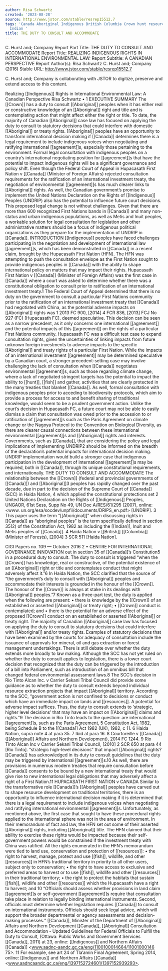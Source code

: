 ```yaml
---
author: Risa Schwartz
created: '2023-08-28'
source: http://www.jstor.com/stable/resrep15512.7
tags: 'Canada Aboriginal Indigenous British Columbia Crown hunt resources fish agreement
  Indian '
title: THE DUTY TO CONSULT AND ACCOMMODATE
---
```


C. Hurst and; Company
Report Part Title: THE DUTY TO CONSULT AND ACCOMMODATE
Report Title: REALIZING INDIGENOUS RIGHTS IN INTERNATIONAL ENVIRONMENTAL
LAW:
Report Subtitle: A CANADIAN PERSPECTIVE
Report Author(s): Risa Schwartz
C. Hurst and; Company (2016)
Stable URL: http://www.jstor.com/stable/resrep15512.7

C. Hurst and; Company is collaborating with JSTOR to digitize, preserve and extend access to
this content.

Realizing [[Indigenous]] Rights in International Environmental Law: A Canadian Perspective
Risa Schwartz • 1
EXECUTIVE SUMMARY
The [[Crown]] has a duty to consult [[Aboriginal]] peoples when
it has either real or constructive knowledge of an [[Aboriginal]]
right and title and is contemplating action that might affect
either the right or title. To date, the majority of Canadian
[[Aboriginal]] case law has focused on applying the duty to
consult to statutory decisions that could interfere with
domestic [[Aboriginal]] or treaty rights. [[Aboriginal]] peoples
have an opportunity to transform international decision
making if [[Canada]] determines there is a legal requirement to
include indigenous voices when negotiating and ratifying
international [[agreement]]s, especially those pertaining to
the environment.
Formal legal consultation with indigenous peoples on a
country’s international negotiating position for [[agreement]]s
that have the potential to impact indigenous rights will be
a significant governance and policy shift. Even though
the Federal Court of Appeal in Hupacasath First Nation v
[[Canada]] (Minister of Foreign Affairs) rejected consultation
requirements for the ratification of an international
investment treaty, the negotiation of environmental
[[agreement]]s has much clearer links to [[Aboriginal]] rights. As
well, the Canadian government’s promise to implement
the United Nations Declaration on the Rights of [[Indigenous]]
Peoples (UNDRIP) also has the potential to influence future
court decisions. This proposed legal change is not without
challenges. Given that there are more than 600 recognized
First Nations bands in [[Canada]] and many non-status and
urban indigenous populations, as well as Metis and Inuit
peoples, a workable solution for legal consultation for
legislation and other administrative matters should be a
focus of indigenous political organizations as they prepare
for the implementation of UNDRIP in [[Canada]].
INTRODUCTION
[[Indigenous]] peoples have faced challenges participating
in the negotiation and development of international law
[[agreement]]s, which has been demonstrated in [[Canada]] in
a recent claim, brought by the Hupacasath First Nation
(HFN). The HFN was attempting to push the consultation
envelope as the First Nation sought to provide indigenous
peoples in [[Canada]] with the ability to shape international
policy on matters that may impact their rights. Hupacasath
First Nation v [[Canada]] (Minister of Foreign Affairs) was the
first case in [[Canada]] where a court was asked to determine
whether there was a constitutional obligation to consult
prior to ratification of an international investment treaty.1
The Federal Court of Appeal determined that there is no
duty on the government to consult a particular First Nations
community prior to the ratification of an international
investment treaty that [[Canada]] had negotiated with China,
as the potential adverse impacts on [[Aboriginal]] rights was
1 2013 FC 900, [2014] 4 FCR 836, [2013] FCJ No 927 (FC) [Hupacasath FC].
deemed speculative. This decision can be seen as a narrow
precedent, as it only concerns one international [[agreement]]
and the potential impacts of this [[agreement]] on the rights of
a particular First Nations community. Hupacasath FC was
a difficult test case to expand consultation rights, given
the uncertainties of linking impacts from future unknown
foreign investments to adverse impacts to the specific
[[Aboriginal]] and treaty rights of a particular First Nation.
While the impacts of an international investment
[[agreement]] may be determined speculative by a Canadian
court, a stronger precedent-setting case may involve
challenging the lack of consultation when [[Canada]]
negotiates environmental [[agreement]]s, such as those
regarding climate change, where a lack of negotiated
stringent targets has the potential to impact the ability to
[[hunt]], [[fish]] and gather, activities that are clearly protected
in the many treaties that blanket [[Canada]]. As well, formal
consultation with indigenous peoples prior to acceding
to biodiversity protocols, which aim to provide a process
for access to and benefit sharing of traditional knowledge,
would seem to be a prudent government action. Unlike
the court’s decision in Hupacasath FC, a future court may
not be able to easily dismiss a claim that consultation was
owed prior to the accession to or ratification of [[agreement]]s
such as the Paris Agreement on climate change or the
Nagoya Protocol to the Convention on Biological Diversity,
as there are clearer causal connections between these
international environmental [[agreement]]s and [[Aboriginal]]
rights and interests. Governments, such as [[Canada]],
that are considering the policy and legal implications
of implementing UNDRIP2
 should be informed on
the breadth of the declaration’s potential impacts for
international decision making. UNDRIP implementation
would build a stronger case that indigenous participation
in the development of international [[agreement]]s may be
required, both in [[Canada]], through its unique constitutional
requirements, and internationally.
THE DUTY TO CONSULT AND
ACCOMMODATE
The relationship between the [[Crown]] (federal and provincial
governments of [[Canada]]) and [[Aboriginal]]3
 peoples has
rapidly changed over the past decade, due in part to the
decision of the Supreme Court of [[Canada]] (SCC) in Haida
Nation,
4
 which applied the constitutional protections set
2 United Nations Declaration on the Rights of [[Indigenous]] Peoples, UNGAOR,
61st Sess, Supp No 49, UN Doc A/RES/61/295 (2007), online: <www.
un.org/esa/socdev/unpfii/documents/DRIPS_en.pdf> [UNDRIP].
3 This paper uses the term “[[Aboriginal]]” when discussing rights in
[[Canada]] as “aboriginal peoples” is the term specifically defined in
section 35(2) of the Constitution Act, 1982 as including the [[Indian]], Inuit
and Metis peoples of [[Canada]].
4 Haida Nation v [[British]] [[Columbia]] (Minister of Forests), [2004] 3 SCR 511
[Haida Nation].

CIGI Papers no. 109 — October 2016
2 • CENTRE FOR INTERNATIONAL GOVERNANCE INNOVATION
out in section 35 of [[Canada]]’s Constitution5
 in a procedural
duty to consult. The duty to consult is triggered “when the
[[Crown]] has knowledge, real or constructive, of the potential
existence of an [[Aboriginal]] right or title and contemplates
conduct that might adversely affect it.”6
 In Haida Nation,
the SCC clarified that the source of “the government’s
duty to consult with [[Aboriginal]] peoples and accommodate
their interests is grounded in the honour of the [[Crown]]. The
honour of the [[Crown]] is always at stake in its dealings with
[[Aboriginal]] peoples.”7
 Known as a three-part test, the duty
is applied when the following are present:
• there is knowledge by the [[Crown]] of an established or
asserted [[Aboriginal]] or treaty right;
• [[Crown]] conduct is contemplated; and
• there is the potential for an adverse effect of the
proposed [[Crown]] conduct on an established or
asserted [[Aboriginal]] or treaty right.
The majority of Canadian [[Aboriginal]] case law has focused
on applying the duty to consult to statutory decisions
that could interfere with [[Aboriginal]] and/or treaty rights.
Examples of statutory decisions that have been examined
by the courts for adequacy of consultation include the
issuance of approvals for mineral, oil and gas extraction or
forest management undertakings. There is still debate over
whether the duty extends more broadly to law making.
Although the SCC has not yet ruled on whether the duty
to consult applies to legislation, there is a lower court
decision that recognized that the duty can be triggered
by the introduction of a bill into Parliament, such as
introduction of an omnibus bill that changed federal
environmental assessment laws.8
 The SCC’s decision in Rio
Tinto Alcan Inc. v Carrier Sekani Tribal Council did provide
some guidance as to whether the duty to consult extends
beyond individual resource extraction projects that impact
[[Aboriginal]] territory. According to the SCC, “government
action is not confined to decisions or conduct which have
an immediate impact on lands and [[resources]]. A potential
for adverse impact suffices. Thus, the duty to consult
extends to ‘strategic, higher level decisions’ that may have
an impact on [[Aboriginal]] claims and rights.”9
The decision in Rio Tinto leads to the question: are
international [[agreement]]s, such as the Paris Agreement,
5 Constitution Act, 1982, being Schedule B to the [[Canada]] Act 1982 (UK),
1982, c 11.
6 Haida Nation, supra note 4 at para 35.
7 Ibid at para 16.
8 Courtoreille v [[Canada]] ([[Aboriginal]] Affairs and Northern Development),
2014 FC 1244.
9 Rio Tinto Alcan Inc v Carrier Sekani Tribal Council, [2010] 2 SCR 650 at
para 44 [Rio Tinto].
“strategic high-level decisions” that impact [[Aboriginal]]
rights? [[Canada]] has acknowledged in its duty to consult
guidelines that the duty may be triggered by international
[[agreement]]s.10 As well, there are provisions in numerous
modern treaties that require consultation before [[Canada]]
consents to be bound by a new international treaty that
would give rise to new international legal obligations that
may adversely affect a right of a First Nation.11
HUPACASATH FIRST NATION v CANADA
Similar to the transformative role [[Canada]]’s [[Aboriginal]]
peoples have carved out to shape resource development on
traditional territories, there is an opportunity to influence
international decision making if it is determined that there
is a legal requirement to include indigenous voices when
negotiating and ratifying international environmental
[[agreement]]s. Unfortunately, as mentioned above, the first
case that sought to have these procedural rights applied to
the international sphere was not in the area of environment.
In their memorandum of fact and law, the HFN set out some
of their asserted [[Aboriginal]] rights, including [[Aboriginal]]
title. The HFN claimed that their ability to exercise these
rights would be impacted because their self-government
powers would be constrained if the investment treaty with
China was ratified. All the rights enumerated in the HFN’s
memorandum were tied to land use, conservation and
protection of [[resources]]:
• the right to harvest, manage, protect and use [[fish]],
wildlife, and other [[resources]] in HFN’s traditional
territory in priority to all other users, subject only to
conservation;
• the right to have access to exclusive and preferred
areas to harvest or to use [[fish]], wildlife and other
[[resources]] in their traditional territory;
• the right to protect the habitats that sustain [[fish]],
wildlife and other [[resources]] which the Hupacasath
have a right to harvest; and
10 “Officials should assess whether provisions in land claim [[agreement]]s
or self-government [[agreement]]s require that consultation take place in
relation to legally binding international instruments. Second, officials
must determine whether legislation requires [[Canada]] to consult on
international instruments. Officials should seek legal advice, which
will support the broader departmental or agency assessments and
decision-making processes.“ [[Canada]], Minister of the Department of
[[Aboriginal]] Affairs and Northern Development [[Canada]], [[Aboriginal]]
Consultation and Accommodation - Updated Guidelines for Federal Officials
to Fulfill the Duty to Consult, (Ottawa: Public Works and Government
Services [[Canada]], 2011) at 23, online: [[Indigenous]] and Northern Affairs
[[Canada]] <www.aadnc-aandc.gc.ca/eng/1100100014664/11001000146
75>.
11 For example, see art 24 of Tla’amin Final Agreement, Spring 2014,
online: [[Indigenous]] and Northern Affairs [[Canada]] <www.aadncaandc.gc.ca/eng/1397152724601/1397152939293>.
